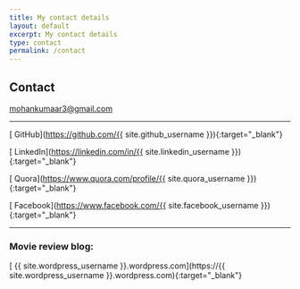 ```yaml
---
title: My contact details
layout: default
excerpt: My contact details
type: contact
permalink: /contact
---
```


<div markdown="1" class="contact">

## Contact

[<i class="fa fa-envelope"></i> mohankumaar3@gmail.com](mailto:mohankumaar3@gmail.com)

---

[<i class="fa fa-github"></i> GitHub](https://github.com/{{ site.github_username }}){:target="_blank"}

[<i class="fa fa-linkedin"></i> LinkedIn](https://linkedin.com/in/{{ site.linkedin_username }}){:target="_blank"}

[<i class="fa fa-quora"></i> Quora](https://www.quora.com/profile/{{ site.quora_username }}){:target="_blank"}

[<i class="fa fa-facebook"></i> Facebook](https://www.facebook.com/{{ site.facebook_username }}){:target="_blank"}

---

### Movie review blog:

[<i class="fa fa-wordpress"></i> {{ site.wordpress_username }}.wordpress.com](https://{{ site.wordpress_username }}.wordpress.com){:target="_blank"}

</div>
